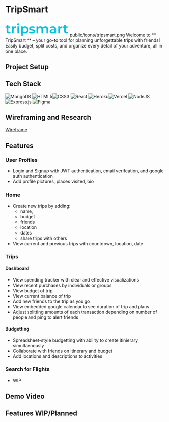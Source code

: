 # TripSmart 

<img src="./public/icons/icon.svg" width="200px">
public/icons/tripsmart.png
Welcome to ** TripSmart ** – your go-to tool for planning unforgettable trips with friends! Easily budget, split costs, and organize every detail of your adventure, all in one place.

## Project Setup

## Tech Stack 
![MongoDB](https://img.shields.io/badge/MongoDB-%234ea94b.svg?style=for-the-badge&logo=mongodb&logoColor=white)
![HTML5](https://img.shields.io/badge/html5-%23E34F26.svg?style=for-the-badge&logo=html5&logoColor=white)![CSS3](https://img.shields.io/badge/css3-%231572B6.svg?style=for-the-badge&logo=css3&logoColor=white)
![React](https://img.shields.io/badge/react-%2320232a.svg?style=for-the-badge&logo=react&logoColor=%2361DAFB)
![Heroku](https://img.shields.io/badge/heroku-%23430098.svg?style=for-the-badge&logo=heroku&logoColor=white)![Vercel](https://img.shields.io/badge/vercel-%23000000.svg?style=for-the-badge&logo=vercel&logoColor=white)
![NodeJS](https://img.shields.io/badge/node.js-6DA55F?style=for-the-badge&logo=node.js&logoColor=white)
![Express.js](https://img.shields.io/badge/express.js-%23404d59.svg?style=for-the-badge&logo=express&logoColor=%2361DAFB)
![Figma](https://img.shields.io/badge/figma-%23F24E1E.svg?style=for-the-badge&logo=figma&logoColor=white)

## Wireframing and Research
[Wireframe](https://www.figma.com/design/ZitjhKkaVgLTaw79p38snp/Project-Wireframing?node-id=0-1&t=9d6zKYfyklv62EOh-1)

## Features

### User Profiles
- Login and Signup with JWT authentication, email verifcation, and google auth authentication
- Add profile pictures, places visited, bio

### Home
- Create new trips by adding:
	- name,
	- budget
	- friends
	- location
	- dates
	- share trips with others
- View current and previous trips with countdown, location, date
### Trips
#### Dashboard
- View spending tracker with clear and effective visualizations
- View recent purchases by individuals or groups
- View budget of trip 
- View current balance of trip
- Add new friends to the trip as you go
- View embedded google calendar to see duration of trip and plans
- Adjust splitting amounts of each transaction depending on number of people and ping to alert friends

#### Budgetting
- Spreadsheet-style budgetting with ability to create itinierary simultaenously
- Collaborate with friends on itinerary and budget
- Add locations and descriptions to activities

### Search for Flights
- WIP

## Demo Video

## Features WIP/Planned
